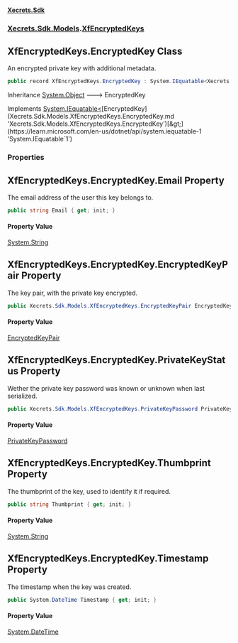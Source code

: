 #### [Xecrets.Sdk](index.md 'index')
### [Xecrets.Sdk.Models](Xecrets.Sdk.Models.md 'Xecrets.Sdk.Models').[XfEncryptedKeys](Xecrets.Sdk.Models.XfEncryptedKeys.md 'Xecrets.Sdk.Models.XfEncryptedKeys')

## XfEncryptedKeys.EncryptedKey Class

An encrypted private key with additional metadata.

```csharp
public record XfEncryptedKeys.EncryptedKey : System.IEquatable<Xecrets.Sdk.Models.XfEncryptedKeys.EncryptedKey>
```

Inheritance [System.Object](https://learn.microsoft.com/en-us/dotnet/api/system.object 'System.Object') &#129106; EncryptedKey

Implements [System.IEquatable&lt;](https://learn.microsoft.com/en-us/dotnet/api/system.iequatable-1 'System.IEquatable`1')[EncryptedKey](Xecrets.Sdk.Models.XfEncryptedKeys.EncryptedKey.md 'Xecrets.Sdk.Models.XfEncryptedKeys.EncryptedKey')[&gt;](https://learn.microsoft.com/en-us/dotnet/api/system.iequatable-1 'System.IEquatable`1')
### Properties

<a name='Xecrets.Sdk.Models.XfEncryptedKeys.EncryptedKey.Email'></a>

## XfEncryptedKeys.EncryptedKey.Email Property

The email address of the user this key belongs to.

```csharp
public string Email { get; init; }
```

#### Property Value
[System.String](https://learn.microsoft.com/en-us/dotnet/api/system.string 'System.String')

<a name='Xecrets.Sdk.Models.XfEncryptedKeys.EncryptedKey.EncryptedKeyPair'></a>

## XfEncryptedKeys.EncryptedKey.EncryptedKeyPair Property

The key pair, with the private key encrypted.

```csharp
public Xecrets.Sdk.Models.XfEncryptedKeys.EncryptedKeyPair EncryptedKeyPair { get; init; }
```

#### Property Value
[EncryptedKeyPair](Xecrets.Sdk.Models.XfEncryptedKeys.EncryptedKeyPair.md 'Xecrets.Sdk.Models.XfEncryptedKeys.EncryptedKeyPair')

<a name='Xecrets.Sdk.Models.XfEncryptedKeys.EncryptedKey.PrivateKeyStatus'></a>

## XfEncryptedKeys.EncryptedKey.PrivateKeyStatus Property

Wether the private key password was known or unknown when last serialized.

```csharp
public Xecrets.Sdk.Models.XfEncryptedKeys.PrivateKeyPassword PrivateKeyStatus { get; init; }
```

#### Property Value
[PrivateKeyPassword](Xecrets.Sdk.Models.XfEncryptedKeys.PrivateKeyPassword.md 'Xecrets.Sdk.Models.XfEncryptedKeys.PrivateKeyPassword')

<a name='Xecrets.Sdk.Models.XfEncryptedKeys.EncryptedKey.Thumbprint'></a>

## XfEncryptedKeys.EncryptedKey.Thumbprint Property

The thumbprint of the key, used to identify it if required.

```csharp
public string Thumbprint { get; init; }
```

#### Property Value
[System.String](https://learn.microsoft.com/en-us/dotnet/api/system.string 'System.String')

<a name='Xecrets.Sdk.Models.XfEncryptedKeys.EncryptedKey.Timestamp'></a>

## XfEncryptedKeys.EncryptedKey.Timestamp Property

The timestamp when the key was created.

```csharp
public System.DateTime Timestamp { get; init; }
```

#### Property Value
[System.DateTime](https://learn.microsoft.com/en-us/dotnet/api/system.datetime 'System.DateTime')